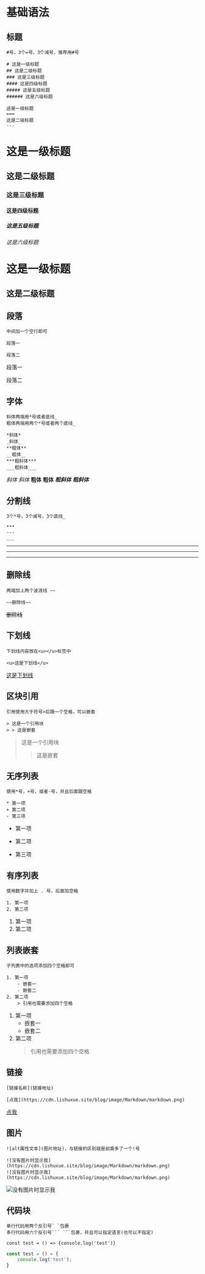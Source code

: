 # 基础语法

## 标题

```
#号，3个=号，3个减号，推荐用#号

# 这是一级标题
## 这是二级标题
### 这是三级标题
#### 这是四级标题
##### 这是五级标题
###### 这是六级标题

这是一级标题
===
这是二级标题
---
```

# 这是一级标题

## 这是二级标题

### 这是三级标题

#### 这是四级标题

##### 这是五级标题

###### 这是六级标题

# 这是一级标题

## 这是二级标题

## 段落

```
中间加一个空行即可

段落一

段落二
```

段落一

段落二

## 字体

```
斜体两端用*号或者底线_
粗体两端用两个*号或者两个底线_

*斜体*
_斜体_
**粗体**
__粗体__
***粗斜体***
___粗斜体___
```

_斜体_
_斜体_
**粗体**
**粗体**
**_粗斜体_**
**_粗斜体_**

## 分割线

```
3个*号，3个减号，3个底线_

***
---
___
```

---

---

---

## 删除线

```
两端加上两个波浪线 ~~

~~删除线~~
```

~~删除线~~

## 下划线

```
下划线内容放在<u></u>标签中

<u>这是下划线</u>
```

<u>这是下划线</u>

## 区块引用

```
引用使用大于符号>后跟一个空格，可以嵌套

> 这是一个引用块
> > 这是嵌套
```

> 这是一个引用块
>
> > 这是嵌套

## 无序列表

```
使用*号，+号，或者-号，并且后面跟空格

* 第一项
+ 第二项
- 第三项
```

- 第一项

* 第二项

- 第三项

## 有序列表

```
使用数字并加上 . 号，后面加空格

1. 第一项
2. 第二项
```

1. 第一项
2. 第二项

## 列表嵌套

```
子列表中的选项添加四个空格即可

1. 第一项
    - 嵌套一
    - 嵌套二
2. 第二项
    > 引用也需要添加四个空格
```

1. 第一项
   - 嵌套一
   - 嵌套二
2. 第二项
   > 引用也需要添加四个空格

## 链接

```
[链接名称](链接地址)

[点我](https://cdn.lishuxue.site/blog/image/Markdown/markdown.png)
```

[点我](https://cdn.lishuxue.site/blog/image/Markdown/markdown.png)

## 图片

```
![alt属性文本](图片地址)，与链接的区别就是前面多了一个!号

![没有图片时显示我](https://cdn.lishuxue.site/blog/image/Markdown/markdown.png)
![没有图片时显示我](https://cdn.lishuxue.site/blog/image/Markdown/markdown.png)
```

![没有图片时显示我]()

## 代码块

````
单行代码用两个反引号` `包裹
多行代码用六个反引号``` ```包裹，并且可以指定语言(也可以不指定)
````

`const test = () => {console.log('test')}`

```javascript
const test = () = {
    console.log('test');
}
```
